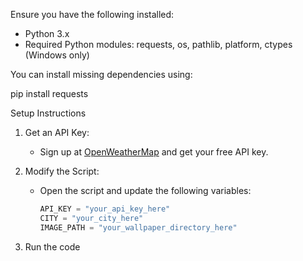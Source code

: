 Ensure you have the following installed:

- Python 3.x
- Required Python modules: requests, os, pathlib, platform, ctypes (Windows only)

You can install missing dependencies using:

pip install requests

Setup Instructions

1. Get an API Key:

   - Sign up at [OpenWeatherMap](https://home.openweathermap.org/users/sign_up) and get your free API key.

2. Modify the Script:

   - Open the script and update the following variables:
     ```python
     API_KEY = "your_api_key_here"
     CITY = "your_city_here"
     IMAGE_PATH = "your_wallpaper_directory_here"
     ```
3. Run the code
